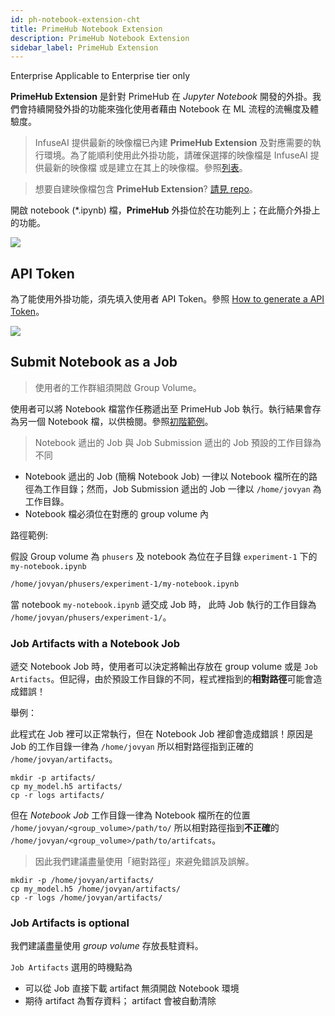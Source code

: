 ```yaml
---
id: ph-notebook-extension-cht
title: PrimeHub Notebook Extension
description: PrimeHub Notebook Extension
sidebar_label: PrimeHub Extension
---
```


<div class="ee-only tooltip">Enterprise
  <span class="tooltiptext">Applicable to Enterprise tier only</span>
</div>

**PrimeHub Extension** 是針對 PrimeHub 在 *Jupyter Notebook* 開發的外掛。我們會持續開發外掛的功能來強化使用者藉由 Notebook 在 ML 流程的流暢度及體驗度。

>InfuseAI 提供最新的映像檔已內建 **PrimeHub Extension** 及對應需要的執行環境。為了能順利使用此外掛功能，請確保選擇的映像檔是 InfuseAI 提供最新的映像檔 或是建立在其上的映像檔。參照[列表](guide_manual/images-list)。

>想要自建映像檔包含 **PrimeHub Extension**? [請見 repo](https://github.com/InfuseAI/primehub-job/tree/master/jupyterlab_primehub)。

開啟 notebook (*.ipynb) 檔，**PrimeHub** 外掛位於在功能列上；在此簡介外掛上的功能。

![](assets/ph-extension-menu.png)

## API Token

為了能使用外掛功能，須先填入使用者 API Token。參照 [How to generate a API Token](../tasks/api-token)。

![](assets/ph-extension-token.png)

## Submit Notebook as a Job

>使用者的工作群組須開啟 Group Volume。

使用者可以將 Notebook 檔當作任務遞出至 PrimeHub Job 執行。執行結果會存為另一個 Notebook 檔，以供檢閱。參照[初階範例](notebook-as-job-cht)。

>Notebook 遞出的 Job 與 Job Submission 遞出的 Job 預設的工作目錄為不同

* Notebook 遞出的 Job (簡稱 Notebook Job) 一律以 Notebook 檔所在的路徑為工作目錄；然而，Job Submission 遞出的 Job 一律以 `/home/jovyan` 為工作目錄。
* Notebook 檔必須位在對應的 group volume 內

路徑範例:

假設 Group volume 為 `phusers` 及 notebook 為位在子目錄  `experiment-1` 下的 `my-notebook.ipynb` 

```bash
/home/jovyan/phusers/experiment-1/my-notebook.ipynb
```

當 notebook `my-notebook.ipynb` 遞交成 Job 時， 此時 Job 執行的工作目錄為 `/home/jovyan/phusers/experiment-1/`。

### Job Artifacts with a Notebook Job

遞交 Notebook Job 時，使用者可以決定將輸出存放在 group volume 或是 `Job Artifacts`。但記得，由於預設工作目錄的不同，程式裡指到的**相對路徑**可能會造成錯誤！

舉例：

此程式在 Job 裡可以正常執行，但在 Notebook Job 裡卻會造成錯誤！原因是 Job 的工作目錄一律為 `/home/jovyan` 所以相對路徑指到正確的 `/home/jovyan/artifacts`。

```
mkdir -p artifacts/
cp my_model.h5 artifacts/
cp -r logs artifacts/
```

但在 *Notebook Job* 工作目錄一律為 Notebook 檔所在的位置 `/home/jovyan/<group_volume>/path/to/` 所以相對路徑指到**不正確**的 `/home/jovyan/<group_volume>/path/to/artifcats`。

>因此我們建議盡量使用「絕對路徑」來避免錯誤及誤解。

```
mkdir -p /home/jovyan/artifacts/
cp my_model.h5 /home/jovyan/artifacts/
cp -r logs /home/jovyan/artifacts/
```


### Job Artifacts is optional

我們建議盡量使用 *group volume* 存放長駐資料。

`Job Artifacts` 選用的時機點為

* 可以從 Job 直接下載 artifact 無須開啟 Notebook 環境
* 期待 artifact 為暫存資料； artifact 會被自動清除

